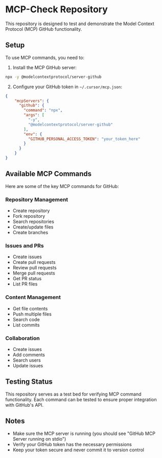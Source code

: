 # MCP-Check Repository

This repository is designed to test and demonstrate the Model Context Protocol (MCP) GitHub functionality.

## Setup

To use MCP commands, you need to:

1. Install the MCP GitHub server:
```bash
npx -y @modelcontextprotocol/server-github
```

2. Configure your GitHub token in `~/.cursor/mcp.json`:
```json
{
    "mcpServers": {
      "github": {
        "command": "npx",
        "args": [
          "-y",
          "@modelcontextprotocol/server-github"
        ],
        "env": {
          "GITHUB_PERSONAL_ACCESS_TOKEN": "your_token_here"
        }
      }
    }
}
```

## Available MCP Commands

Here are some of the key MCP commands for GitHub:

### Repository Management
- Create repository
- Fork repository
- Search repositories
- Create/update files
- Create branches

### Issues and PRs
- Create issues
- Create pull requests
- Review pull requests
- Merge pull requests
- Get PR status
- List PR files

### Content Management
- Get file contents
- Push multiple files
- Search code
- List commits

### Collaboration
- Create issues
- Add comments
- Search users
- Update issues

## Testing Status

This repository serves as a test bed for verifying MCP command functionality. Each command can be tested to ensure proper integration with GitHub's API.

## Notes

- Make sure the MCP server is running (you should see "GitHub MCP Server running on stdio")
- Verify your GitHub token has the necessary permissions
- Keep your token secure and never commit it to version control